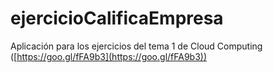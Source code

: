# ejercicioCalificaEmpresa
Aplicación para los ejercicios del tema 1 de Cloud Computing ([https://goo.gl/fFA9b3](https://goo.gl/fFA9b3))

